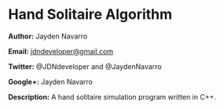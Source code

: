 Hand Solitaire Algorithm
========================

**Author:** Jayden Navarro

**Email:** jdndeveloper@gmail.com

**Twitter:** @JDNdeveloper and @JaydenNavarro

**Google+:** Jayden Navarro

**Description:** A hand solitaire simulation program written in C++.
